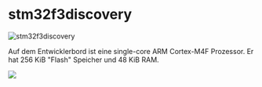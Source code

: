# stm32f3discovery

![stm32f3discovery](https://rust-embedded.github.io/discovery/assets/f3.jpg)

Auf dem Entwicklerbord ist eine  single-core ARM Cortex-M4F Prozessor. Er hat 256 KiB "Flash" Speicher und 48 KiB RAM.

![](https://external-content.duckduckgo.com/iu/?u=http%3A%2F%2Fmakbit.com%2Fweb%2Fwp-content%2Fuploads%2F2015%2F12%2FSTM32F303-BlockDiagram.png&f=1&nofb=1)